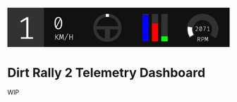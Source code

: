 <p align="center">
    <img src="docs/images/dr2td_dashboard.png" alt="Header">
</p>

# Dirt Rally 2 Telemetry Dashboard

WIP